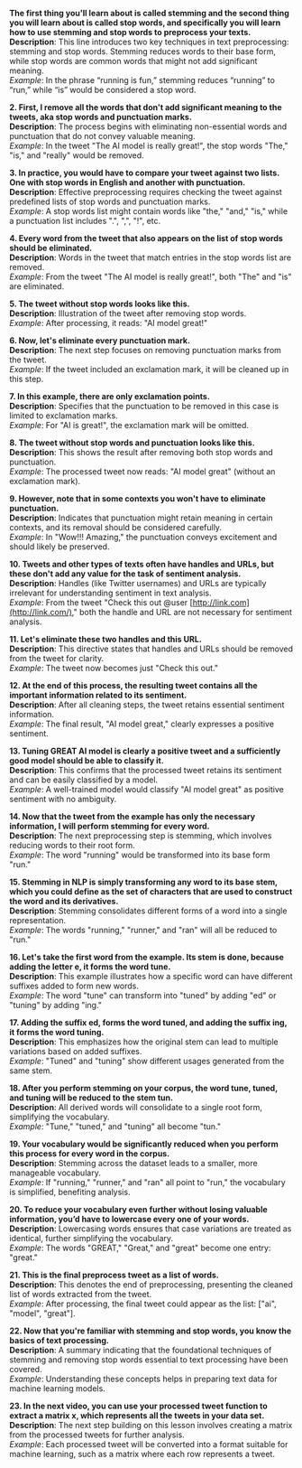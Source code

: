 **The first thing you'll learn about is called stemming and the second thing you will learn about is called stop words, and specifically you will learn how to use stemming and stop words to preprocess your texts.**  
**Description**: This line introduces two key techniques in text preprocessing: stemming and stop words. Stemming reduces words to their base form, while stop words are common words that might not add significant meaning.  
_Example_: In the phrase “running is fun,” stemming reduces “running” to “run,” while “is” would be considered a stop word.

**2\. First, I remove all the words that don't add significant meaning to the tweets, aka stop words and punctuation marks.**  
**Description**: The process begins with eliminating non-essential words and punctuation that do not convey valuable meaning.  
_Example_: In the tweet "The AI model is really great!", the stop words "The," "is," and "really" would be removed.

**3\. In practice, you would have to compare your tweet against two lists. One with stop words in English and another with punctuation.**  
**Description**: Effective preprocessing requires checking the tweet against predefined lists of stop words and punctuation marks.  
_Example_: A stop words list might contain words like "the," "and," "is," while a punctuation list includes ".", ",", "!", etc.

**4\. Every word from the tweet that also appears on the list of stop words should be eliminated.**  
**Description**: Words in the tweet that match entries in the stop words list are removed.  
_Example_: From the tweet "The AI model is really great!", both "The" and "is" are eliminated.

**5\. The tweet without stop words looks like this.**  
**Description**: Illustration of the tweet after removing stop words.  
_Example_: After processing, it reads: "AI model great!"

**6\. Now, let's eliminate every punctuation mark.**  
**Description**: The next step focuses on removing punctuation marks from the tweet.  
_Example_: If the tweet included an exclamation mark, it will be cleaned up in this step.

**7\. In this example, there are only exclamation points.**  
**Description**: Specifies that the punctuation to be removed in this case is limited to exclamation marks.  
_Example_: For "AI is great!", the exclamation mark will be omitted.

**8\. The tweet without stop words and punctuation looks like this.**  
**Description**: This shows the result after removing both stop words and punctuation.  
_Example_: The processed tweet now reads: "AI model great" (without an exclamation mark).

**9\. However, note that in some contexts you won't have to eliminate punctuation.**  
**Description**: Indicates that punctuation might retain meaning in certain contexts, and its removal should be considered carefully.  
_Example_: In "Wow!!! Amazing," the punctuation conveys excitement and should likely be preserved.

**10\. Tweets and other types of texts often have handles and URLs, but these don't add any value for the task of sentiment analysis.**  
**Description**: Handles (like Twitter usernames) and URLs are typically irrelevant for understanding sentiment in text analysis.  
_Example_: From the tweet "Check this out @user [http://link.com](http://link.com/)," both the handle and URL are not necessary for sentiment analysis.

**11\. Let's eliminate these two handles and this URL.**  
**Description**: This directive states that handles and URLs should be removed from the tweet for clarity.  
_Example_: The tweet now becomes just "Check this out."

**12\. At the end of this process, the resulting tweet contains all the important information related to its sentiment.**  
**Description**: After all cleaning steps, the tweet retains essential sentiment information.  
_Example_: The final result, "AI model great," clearly expresses a positive sentiment.

**13\. Tuning GREAT AI model is clearly a positive tweet and a sufficiently good model should be able to classify it.**  
**Description**: This confirms that the processed tweet retains its sentiment and can be easily classified by a model.  
_Example_: A well-trained model would classify "AI model great" as positive sentiment with no ambiguity.

**14\. Now that the tweet from the example has only the necessary information, I will perform stemming for every word.**  
**Description**: The next preprocessing step is stemming, which involves reducing words to their root form.  
_Example_: The word "running" would be transformed into its base form "run."

**15\. Stemming in NLP is simply transforming any word to its base stem, which you could define as the set of characters that are used to construct the word and its derivatives.**  
**Description**: Stemming consolidates different forms of a word into a single representation.  
_Example_: The words "running," "runner," and "ran" will all be reduced to "run."

**16\. Let's take the first word from the example. Its stem is done, because adding the letter e, it forms the word tune.**  
**Description**: This example illustrates how a specific word can have different suffixes added to form new words.  
_Example_: The word "tune" can transform into "tuned" by adding "ed" or "tuning" by adding "ing."

**17\. Adding the suffix ed, forms the word tuned, and adding the suffix ing, it forms the word tuning.**  
**Description**: This emphasizes how the original stem can lead to multiple variations based on added suffixes.  
_Example_: "Tuned" and "tuning" show different usages generated from the same stem.

**18\. After you perform stemming on your corpus, the word tune, tuned, and tuning will be reduced to the stem tun.**  
**Description**: All derived words will consolidate to a single root form, simplifying the vocabulary.  
_Example_: "Tune," "tuned," and "tuning" all become "tun."

**19\. Your vocabulary would be significantly reduced when you perform this process for every word in the corpus.**  
**Description**: Stemming across the dataset leads to a smaller, more manageable vocabulary.  
_Example_: If "running," "runner," and "ran" all point to "run," the vocabulary is simplified, benefiting analysis.

**20\. To reduce your vocabulary even further without losing valuable information, you’d have to lowercase every one of your words.**  
**Description**: Lowercasing words ensures that case variations are treated as identical, further simplifying the vocabulary.  
_Example_: The words "GREAT," "Great," and "great" become one entry: "great."

**21\. This is the final preprocess tweet as a list of words.**  
**Description**: This denotes the end of preprocessing, presenting the cleaned list of words extracted from the tweet.  
_Example_: After processing, the final tweet could appear as the list: \["ai", "model", "great"\].

**22\. Now that you're familiar with stemming and stop words, you know the basics of text processing.**  
**Description**: A summary indicating that the foundational techniques of stemming and removing stop words essential to text processing have been covered.  
_Example_: Understanding these concepts helps in preparing text data for machine learning models.

**23\. In the next video, you can use your processed tweet function to extract a matrix x, which represents all the tweets in your data set.**  
**Description**: The next step building on this lesson involves creating a matrix from the processed tweets for further analysis.  
_Example_: Each processed tweet will be converted into a format suitable for machine learning, such as a matrix where each row represents a tweet.
